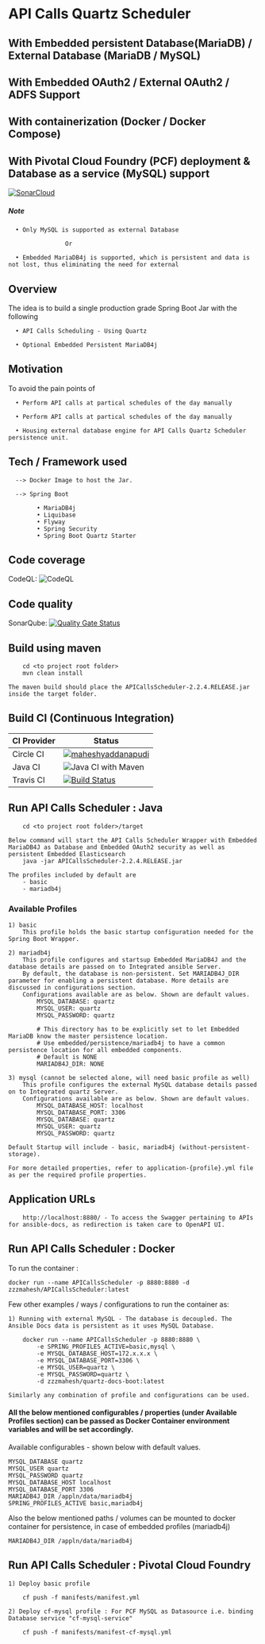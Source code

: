 # API Calls Quartz Scheduler
## With Embedded persistent Database(MariaDB) / External Database (MariaDB / MySQL)
## With Embedded OAuth2 / External OAuth2 / ADFS Support
## With containerization (Docker / Docker Compose)
## With Pivotal Cloud Foundry (PCF) deployment & Database as a service (MySQL) support


[![SonarCloud](https://sonarcloud.io/images/project_badges/sonarcloud-black.svg)](https://sonarcloud.io/dashboard?id=maheshyaddanapudi_APICallsScheduler)

##### Note

      • Only MySQL is supported as external Database
      
      				Or
      
      • Embedded MariaDB4j is supported, which is persistent and data is not lost, thus eliminating the need for external


## Overview

The idea is to build a single production grade Spring Boot Jar with the following

      • API Calls Scheduling - Using Quartz
      
      • Optional Embedded Persistent MariaDB4j

## Motivation

To avoid the pain points of

      • Perform API calls at partical schedules of the day manually

      • Perform API calls at partical schedules of the day manually
      
      • Housing external database engine for API Calls Quartz Scheduler persistence unit.

## Tech / Framework used

      --> Docker Image to host the Jar. 
	  			
      --> Spring Boot 
            
            • MariaDB4j
            • Liquibase
            • Flyway
            • Spring Security
            • Spring Boot Quartz Starter

## Code coverage

CodeQL: ![CodeQL](https://github.com/maheshyaddanapudi/APICallsScheduler/workflows/CodeQL/badge.svg?branch=main)

## Code quality

SonarQube: [![Quality Gate Status](https://sonarcloud.io/api/project_badges/measure?project=maheshyaddanapudi_APICallsScheduler&metric=alert_status)](https://sonarcloud.io/dashboard?id=maheshyaddanapudi_APICallsScheduler)

## Build using maven

		cd <to project root folder>
		mvn clean install
		
	The maven build should place the APICallsScheduler-2.2.4.RELEASE.jar inside the target folder.

## Build CI (Continuous Integration)

| CI Provider | Status          |
| ------- | ------------------ |
| Circle CI   | [![maheshyaddanapudi](https://circleci.com/gh/maheshyaddanapudi/APICallsScheduler.svg?style=shield)](https://circleci.com/gh/maheshyaddanapudi/APICallsScheduler) |
| Java CI   | ![Java CI with Maven](https://github.com/maheshyaddanapudi/APICallsScheduler/workflows/Java%20CI%20with%20Maven%20Main/badge.svg?branch=main) |
| Travis CI   | [![Build Status](https://travis-ci.com/maheshyaddanapudi/APICallsScheduler.svg?branch=main)](https://travis-ci.com/maheshyaddanapudi/APICallsScheduler) |

## Run API Calls Scheduler : Java

		cd <to project root folder>/target
		
	Below command will start the API Calls Scheduler Wrapper with Embedded MariaDB4J as Database and Embedded OAuth2 security as well as persistent Embedded Elasticsearch
		java -jar APICallsScheduler-2.2.4.RELEASE.jar

    The profiles included by default are
        - basic
        - mariadb4j

### Available Profiles

    1) basic
        This profile holds the basic startup configuration needed for the Spring Boot Wrapper.
        
    2) mariadb4j
        This profile configures and startsup Embedded MariaDB4J and the database details are passed on to Integrated ansible Server.
        By default, the database is non-persistent. Set MARIADB4J_DIR parameter for enabling a persistent database. More details are discussed in configurations section.
        Configurations available are as below. Shown are default values.
            MYSQL_DATABASE: quartz
            MYSQL_USER: quartz
            MYSQL_PASSWORD: quartz
            
            # This directory has to be explicitly set to let Embedded MariaDB know the master persistence location.
            # Use embedded/persistence/mariadb4j to have a common persistence location for all embedded components.
            # Default is NONE
            MARIADB4J_DIR: NONE

    3) mysql (cannot be selected alone, will need basic profile as well)
        This profile configures the external MySQL database details passed on to Integrated quartz Server.
        Configurations available are as below. Shown are default values.
            MYSQL_DATABASE_HOST: localhost
            MYSQL_DATABASE_PORT: 3306
            MYSQL_DATABASE: quartz
            MYSQL_USER: quartz
            MYSQL_PASSWORD: quartz
            
    Default Startup will include - basic, mariadb4j (without-persistent-storage).

    For more detailed properties, refer to application-{profile}.yml file as per the required profile properties.

## Application URLs

		http://localhost:8880/ - To access the Swagger pertaining to APIs for ansible-docs, as redirection is taken care to OpenAPI UI.

## Run API Calls Scheduler : Docker

To run the container :

    docker run --name APICallsScheduler -p 8880:8880 -d zzzmahesh/APICallsScheduler:latest

Few other examples / ways / configurations to run the container as:

    1) Running with external MySQL - The database is decoupled. The Ansible Docs data is persistent as it uses MySQL Database.

        docker run --name APICallsScheduler -p 8880:8880 \
            -e SPRING_PROFILES_ACTIVE=basic,mysql \
            -e MYSQL_DATABASE_HOST=172.x.x.x \
            -e MYSQL_DATABASE_PORT=3306 \
            -e MYSQL_USER=quartz \
            -e MYSQL_PASSWORD=quartz \
            -d zzzmahesh/quartz-docs-boot:latest

    Similarly any combination of profile and configurations can be used.

#### All the below mentioned configurables / properties (under Available Profiles section) can be passed as Docker Container environment variables and will be set accordingly.

Available configurables - shown below with default values.

    MYSQL_DATABASE quartz
    MYSQL_USER quartz
    MYSQL_PASSWORD quartz
    MYSQL_DATABASE_HOST localhost
    MYSQL_DATABASE_PORT 3306
    MARIADB4J_DIR /appln/data/mariadb4j
    SPRING_PROFILES_ACTIVE basic,mariadb4j

Also the below mentioned paths / volumes can be mounted to docker container for persistence, in case of embedded profiles (mariadb4j)

    MARIADB4J_DIR /appln/data/mariadb4j

## Run API Calls Scheduler : Pivotal Cloud Foundry

    1) Deploy basic profile

        cf push -f manifests/manifest.yml

    2) Deploy cf-mysql profile : For PCF MySQL as Datasource i.e. binding Database service "cf-mysql-service"

        cf push -f manifests/manifest-cf-mysql.yml
